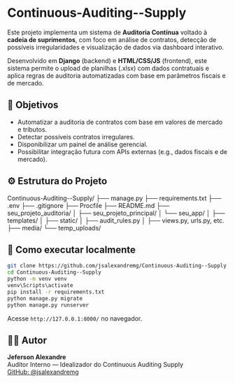 # Continuous-Auditing--Supply

Este projeto implementa um sistema de **Auditoria Contínua** voltado à **cadeia de suprimentos**, com foco em análise de contratos, detecção de possíveis irregularidades e visualização de dados via dashboard interativo.

Desenvolvido em **Django** (backend) e **HTML/CSS/JS** (frontend), este sistema permite o upload de planilhas (.xlsx) com dados contratuais e aplica regras de auditoria automatizadas com base em parâmetros fiscais e de mercado.

## 🎯 Objetivos

- Automatizar a auditoria de contratos com base em valores de mercado e tributos.
- Detectar possíveis contratos irregulares.
- Disponibilizar um painel de análise gerencial.
- Possibilitar integração futura com APIs externas (e.g., dados fiscais e de mercado).

## ⚙️ Estrutura do Projeto

Continuous-Auditing--Supply/
├── manage.py
├── requirements.txt
├── .env
├── .gitignore
├── Procfile
├── README.md
├── seu_projeto_auditoria/
│   ├── seu_projeto_principal/
│   └── seu_app/
│       ├── templates/
│       ├── static/
│       ├── audit_rules.py
│       ├── views.py, urls.py, etc.
├── media/
└── temp_uploads/

## 🚀 Como executar localmente

```bash
git clone https://github.com/jsalexandremg/Continuous-Auditing--Supply.git
cd Continuous-Auditing--Supply
python -m venv venv
venv\Scripts\activate
pip install -r requirements.txt
python manage.py migrate
python manage.py runserver
```

Acesse `http://127.0.0.1:8000/` no navegador.

## 👨‍💼 Autor

**Jeferson Alexandre**  
Auditor Interno — Idealizador do Continuous Auditing Supply  
[GitHub: @jsalexandremg](https://github.com/jsalexandremg)
